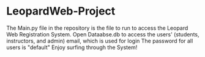 # LeopardWeb-Project

The Main.py file in the repository is the file to run to access the Leopard Web Registration System. 
Open Dataabse.db to access the users' (students, instructors, and admin) email, which is used for login
The password for all users is "default"
Enjoy surfing through the System!

